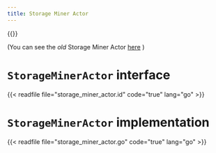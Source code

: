 ```yaml
---
title: Storage Miner Actor
---
```


{{<label storage_miner_actor>}}

(You can see the _old_ Storage Miner Actor [here](docs/systems/filecoin_mining/storage_mining/storage_miner_actor_old) )

# `StorageMinerActor` interface

{{< readfile file="storage_miner_actor.id" code="true" lang="go" >}}

# `StorageMinerActor` implementation

{{< readfile file="storage_miner_actor.go" code="true" lang="go" >}}
